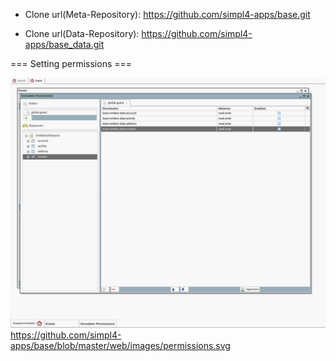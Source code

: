 


* Clone url(Meta-Repository): 
https://github.com/simpl4-apps/base.git

* Clone url(Data-Repository): 
https://github.com/simpl4-apps/base_data.git


=== Setting permissions ===

![alt text](/web/images/permissions.svg?raw=true "Setting permissions")
            https://github.com/simpl4-apps/base/blob/master/web/images/permissions.svg
